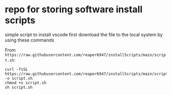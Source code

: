 # repo for storing software install scripts
simple script to install vscode 
 first download the file to the local system by using these commands
 
 From `https://raw.githubusercontent.com/reaper6947/installScripts/main/script.sh`:
```shell
curl -fsSL https://raw.githubusercontent.com/reaper6947/installScripts/main/script.sh -o script.sh
chmod +x script.sh
sh script.sh
```

